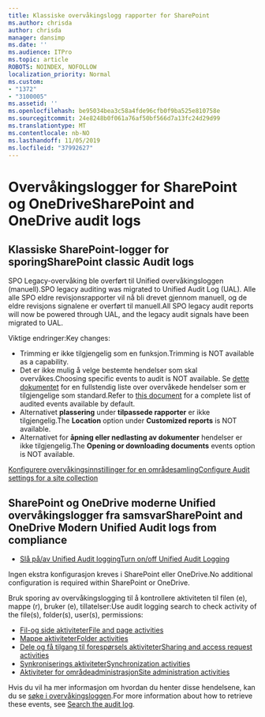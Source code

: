 ```yaml
---
title: Klassiske overvåkingslogg rapporter for SharePoint
ms.author: chrisda
author: chrisda
manager: dansimp
ms.date: ''
ms.audience: ITPro
ms.topic: article
ROBOTS: NOINDEX, NOFOLLOW
localization_priority: Normal
ms.custom:
- "1372"
- "3100005"
ms.assetid: ''
ms.openlocfilehash: be95034bea3c58a4fde96cfb0f9ba525e810758e
ms.sourcegitcommit: 24e8248b0f061a76af50bf566d7a13fc24d29d99
ms.translationtype: MT
ms.contentlocale: nb-NO
ms.lasthandoff: 11/05/2019
ms.locfileid: "37992627"
---
```

# <a name="sharepoint-and-onedrive-audit-logs"></a><span data-ttu-id="c69fe-102">Overvåkingslogger for SharePoint og OneDrive</span><span class="sxs-lookup"><span data-stu-id="c69fe-102">SharePoint and OneDrive audit logs</span></span>

## <a name="sharepoint-classic-audit-logs"></a><span data-ttu-id="c69fe-103">Klassiske SharePoint-logger for sporing</span><span class="sxs-lookup"><span data-stu-id="c69fe-103">SharePoint classic Audit logs</span></span>

<span data-ttu-id="c69fe-104">SPO Legacy-overvåking ble overført til Unified overvåkingsloggen (manuell).</span><span class="sxs-lookup"><span data-stu-id="c69fe-104">SPO legacy auditing was migrated to Unified Audit Log (UAL).</span></span> <span data-ttu-id="c69fe-105">Alle alle SPO eldre revisjonsrapporter vil nå bli drevet gjennom manuell, og de eldre revisjons signalene er overført til manuell.</span><span class="sxs-lookup"><span data-stu-id="c69fe-105">All SPO legacy audit reports will now be powered through UAL, and the legacy audit signals have been migrated to UAL.</span></span>

<span data-ttu-id="c69fe-106">Viktige endringer:</span><span class="sxs-lookup"><span data-stu-id="c69fe-106">Key changes:</span></span>

* <span data-ttu-id="c69fe-107">Trimming er ikke tilgjengelig som en funksjon.</span><span class="sxs-lookup"><span data-stu-id="c69fe-107">Trimming is NOT available as a capability.</span></span>
* <span data-ttu-id="c69fe-108">Det er ikke mulig å velge bestemte hendelser som skal overvåkes.</span><span class="sxs-lookup"><span data-stu-id="c69fe-108">Choosing specific events to audit is NOT available.</span></span> <span data-ttu-id="c69fe-109">Se [dette dokumentet](https://docs.microsoft.com/office365/securitycompliance/search-the-audit-log-in-security-and-compliance) for en fullstendig liste over overvåkede hendelser som er tilgjengelige som standard.</span><span class="sxs-lookup"><span data-stu-id="c69fe-109">Refer to [this document](https://docs.microsoft.com/office365/securitycompliance/search-the-audit-log-in-security-and-compliance) for a complete list of audited events available by default.</span></span>
* <span data-ttu-id="c69fe-110">Alternativet **plassering** under **tilpassede rapporter** er ikke tilgjengelig.</span><span class="sxs-lookup"><span data-stu-id="c69fe-110">The **Location** option under **Customized reports** is NOT available.</span></span>
* <span data-ttu-id="c69fe-111">Alternativet for **åpning eller nedlasting av dokumenter** hendelser er ikke tilgjengelig.</span><span class="sxs-lookup"><span data-stu-id="c69fe-111">The **Opening or downloading documents** events option is NOT available.</span></span>

[<span data-ttu-id="c69fe-112">Konfigurere overvåkingsinnstillinger for en områdesamling</span><span class="sxs-lookup"><span data-stu-id="c69fe-112">Configure Audit settings for a site collection</span></span>](https://support.office.com/article/Configure-audit-settings-for-a-site-collection-A9920C97-38C0-44F2-8BCB-4CF1E2AE22D2)

## <a name="sharepoint-and-onedrive-modern-unified-audit-logs-from-compliance"></a><span data-ttu-id="c69fe-113">SharePoint og OneDrive moderne Unified overvåkingslogger fra samsvar</span><span class="sxs-lookup"><span data-stu-id="c69fe-113">SharePoint and OneDrive Modern Unified Audit logs from compliance</span></span>

* [<span data-ttu-id="c69fe-114">Slå på/av Unified Audit logging</span><span class="sxs-lookup"><span data-stu-id="c69fe-114">Turn on/off Unified Audit Logging</span></span>](https://docs.microsoft.com/office365/securitycompliance/turn-audit-log-search-on-or-off) 

<span data-ttu-id="c69fe-115">Ingen ekstra konfigurasjon kreves i SharePoint eller OneDrive.</span><span class="sxs-lookup"><span data-stu-id="c69fe-115">No additional configuration is required within SharePoint or OneDrive.</span></span>

<span data-ttu-id="c69fe-116">Bruk sporing av overvåkingslogging til å kontrollere aktiviteten til filen (e), mappe (r), bruker (e), tillatelser:</span><span class="sxs-lookup"><span data-stu-id="c69fe-116">Use audit logging search to check activity of the file(s), folder(s), user(s), permissions:</span></span>

* [<span data-ttu-id="c69fe-117">Fil-og side aktiviteter</span><span class="sxs-lookup"><span data-stu-id="c69fe-117">File and page activities</span></span>](https://docs.microsoft.com/office365/securitycompliance/search-the-audit-log-in-security-and-compliance)
* [<span data-ttu-id="c69fe-118">Mappe aktiviteter</span><span class="sxs-lookup"><span data-stu-id="c69fe-118">Folder activities</span></span>](https://docs.microsoft.com/office365/securitycompliance/search-the-audit-log-in-security-and-compliance#folder-activities)
* [<span data-ttu-id="c69fe-119">Dele og få tilgang til forespørsels aktiviteter</span><span class="sxs-lookup"><span data-stu-id="c69fe-119">Sharing and access request activities</span></span>](https://docs.microsoft.com/office365/securitycompliance/search-the-audit-log-in-security-and-compliance#sharing-and-access-request-activities)
* [<span data-ttu-id="c69fe-120">Synkroniserings aktiviteter</span><span class="sxs-lookup"><span data-stu-id="c69fe-120">Synchronization activities</span></span>](https://docs.microsoft.com/office365/securitycompliance/search-the-audit-log-in-security-and-compliance#synchronization-activities)
* [<span data-ttu-id="c69fe-121">Aktiviteter for områdeadministrasjon</span><span class="sxs-lookup"><span data-stu-id="c69fe-121">Site administration activities</span></span>](https://docs.microsoft.com/office365/securitycompliance/search-the-audit-log-in-security-and-compliance#site-administration-activities)

<span data-ttu-id="c69fe-122">Hvis du vil ha mer informasjon om hvordan du henter disse hendelsene, kan du se [søke i overvåkingsloggen](https://docs.microsoft.com/office365/securitycompliance/search-the-audit-log-in-security-and-compliance#search-the-audit-log).</span><span class="sxs-lookup"><span data-stu-id="c69fe-122">For more information about how to retrieve these events, see [Search the audit log](https://docs.microsoft.com/office365/securitycompliance/search-the-audit-log-in-security-and-compliance#search-the-audit-log).</span></span>
